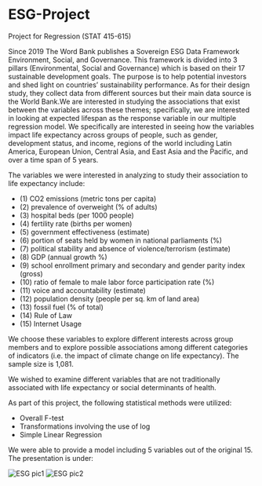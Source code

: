 # ESG-Project
Project for Regression (STAT 415-615)

Since 2019 The Word Bank publishes a Sovereign ESG Data Framework Environment, Social, and Governance. This framework is divided into 3 pillars (Environmental, Social and Governance) which is based on their 17 sustainable development goals. The purpose is to help potential investors and shed light on countries’ sustainability performance. As for their design study, they collect data from different sources but their main data source is  the World Bank.We are interested in studying the associations that exist between the variables across these themes; specifically, we are interested in looking at expected lifespan as the response variable in our multiple regression model. We specifically are interested in seeing how the variables impact life expectancy across groups of people, such as gender, development status, and income, regions of the world including Latin America, European Union, Central Asia, and East Asia and the Pacific, and over a time span of 5 years.

The variables we were interested in analyzing to study their association to life expectancy include: 
- (1)  CO2 emissions (metric tons per capita)
- (2) prevalence of overweight (% of adults)
- (3) hospital beds (per 1000 people)
- (4) fertility rate (births per women)
- (5) government effectiveness (estimate)
- (6) portion of seats held by women in national parliaments (%)
- (7) political stability and absence of violence/terrorism (estimate)
- (8) GDP (annual growth %)
- (9) school enrollment primary and secondary and gender parity index (gross)
- (10) ratio of female to male labor force participation rate (%)
- (11) voice and accountability (estimate)
- (12) population density (people per sq. km of land area)
- (13) fossil fuel (% of total)
- (14) Rule of Law
- (15) Internet Usage

We choose these variables to explore different interests across group members and to explore possible associations among different categories of indicators (i.e. the impact of climate change on life expectancy). The sample size is 1,081. 

We wished to examine different variables that are not traditionally associated with life expectancy or social determinants of health. 

As part of this project, the following statistical methods were utilized:
- Overall F-test
- Transformations involving the use of log
- Simple Linear Regression

We were able to provide a model including 5 variables out of the original 15. 
The presentation is under:

![ESG pic1](https://github.com/Karene123/ESG-Project/assets/70621033/22c91fc9-dfbb-4c54-b480-b0da86948984)
![ESG pic2](https://github.com/Karene123/ESG-Project/assets/70621033/04ac5925-08be-44c3-bfd2-5a604fa162f7)

